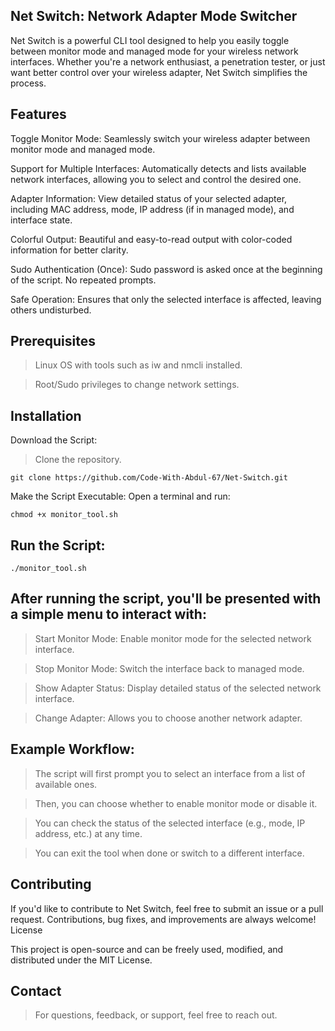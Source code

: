 <h2>Net Switch: Network Adapter Mode Switcher</h2>

<p>Net Switch is a powerful CLI tool designed to help you easily toggle between monitor mode and managed mode for your wireless network interfaces. Whether you're a network enthusiast, a penetration tester, or just want better control over your wireless adapter, Net Switch simplifies the process.</p>

<h2>Features</h2>

<p>Toggle Monitor Mode: Seamlessly switch your wireless adapter between monitor mode and managed mode.</p>

<p>Support for Multiple Interfaces: Automatically detects and lists available network interfaces, allowing you to select and control the desired one.</p>

<p>Adapter Information: View detailed status of your selected adapter, including MAC address, mode, IP address (if in managed mode), and interface state.</p>

<p>Colorful Output: Beautiful and easy-to-read output with color-coded information for better clarity.</p>

<p>Sudo Authentication (Once): Sudo password is asked once at the beginning of the script. No repeated prompts.</p>

<p>Safe Operation: Ensures that only the selected interface is affected, leaving others undisturbed.</p>

<h2>Prerequisites</h2>

> Linux OS with tools such as iw and nmcli installed.

> Root/Sudo privileges to change network settings.

<h2>Installation</h2>

Download the Script:

> Clone the repository.

    git clone https://github.com/Code-With-Abdul-67/Net-Switch.git

Make the Script Executable:
Open a terminal and run:

    chmod +x monitor_tool.sh

<h2>Run the Script:</h2>

    ./monitor_tool.sh

<h2>After running the script, you'll be presented with a simple menu to interact with:</h4>

> Start Monitor Mode: Enable monitor mode for the selected network interface.

> Stop Monitor Mode: Switch the interface back to managed mode.

> Show Adapter Status: Display detailed status of the selected network interface.

> Change Adapter: Allows you to choose another network adapter.

<h2>Example Workflow:</h2>

> The script will first prompt you to select an interface from a list of available ones.

> Then, you can choose whether to enable monitor mode or disable it.

> You can check the status of the selected interface (e.g., mode, IP address, etc.) at any time.

> You can exit the tool when done or switch to a different interface.

<h2>Contributing</h2>

<p>If you'd like to contribute to Net Switch, feel free to submit an issue or a pull request. Contributions, bug fixes, and improvements are always welcome!
License</p>

<p>This project is open-source and can be freely used, modified, and distributed under the MIT License.</p>

<h2>Contact</h2>

> For questions, feedback, or support, feel free to reach out.

